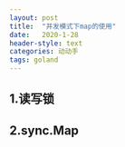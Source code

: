 ```yaml
---
layout: post
title:  "并发模式下map的使用"
date:   2020-1-28 
header-style: text
categories: 动动手 
tags: goland
---
```



## 1.读写锁

## 2.sync.Map
